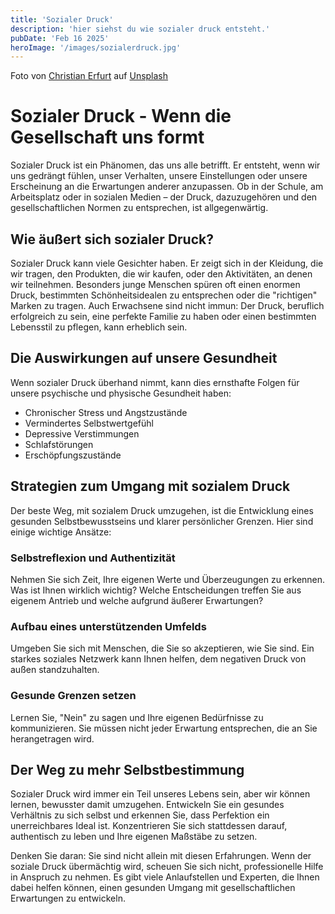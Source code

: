 ```yaml
---
title: 'Sozialer Druck'
description: 'hier siehst du wie sozialer druck entsteht.'
pubDate: 'Feb 16 2025'
heroImage: '/images/sozialerdruck.jpg'
---
```

Foto von <a href="https://unsplash.com/de/@christnerfurt?utm_content=creditCopyText&utm_medium=referral&utm_source=unsplash">Christian Erfurt</a> auf <a href="https://unsplash.com/de/fotos/mann-der-sein-gesicht-mit-beiden-handen-bedeckt-wahrend-er-auf-der-bank-sitzt-sxQz2VfoFBE?utm_content=creditCopyText&utm_medium=referral&utm_source=unsplash">Unsplash</a>
      
# Sozialer Druck - Wenn die Gesellschaft uns formt

Sozialer Druck ist ein Phänomen, das uns alle betrifft. Er entsteht, wenn wir uns gedrängt fühlen, unser Verhalten, unsere Einstellungen oder unsere Erscheinung an die Erwartungen anderer anzupassen. Ob in der Schule, am Arbeitsplatz oder in sozialen Medien – der Druck, dazuzugehören und den gesellschaftlichen Normen zu entsprechen, ist allgegenwärtig.

## Wie äußert sich sozialer Druck?

Sozialer Druck kann viele Gesichter haben. Er zeigt sich in der Kleidung, die wir tragen, den Produkten, die wir kaufen, oder den Aktivitäten, an denen wir teilnehmen. Besonders junge Menschen spüren oft einen enormen Druck, bestimmten Schönheitsidealen zu entsprechen oder die "richtigen" Marken zu tragen. Auch Erwachsene sind nicht immun: Der Druck, beruflich erfolgreich zu sein, eine perfekte Familie zu haben oder einen bestimmten Lebensstil zu pflegen, kann erheblich sein.

## Die Auswirkungen auf unsere Gesundheit

Wenn sozialer Druck überhand nimmt, kann dies ernsthafte Folgen für unsere psychische und physische Gesundheit haben:
- Chronischer Stress und Angstzustände
- Vermindertes Selbstwertgefühl
- Depressive Verstimmungen
- Schlafstörungen
- Erschöpfungszustände

## Strategien zum Umgang mit sozialem Druck

Der beste Weg, mit sozialem Druck umzugehen, ist die Entwicklung eines gesunden Selbstbewusstseins und klarer persönlicher Grenzen. Hier sind einige wichtige Ansätze:

### Selbstreflexion und Authentizität
Nehmen Sie sich Zeit, Ihre eigenen Werte und Überzeugungen zu erkennen. Was ist Ihnen wirklich wichtig? Welche Entscheidungen treffen Sie aus eigenem Antrieb und welche aufgrund äußerer Erwartungen?

### Aufbau eines unterstützenden Umfelds
Umgeben Sie sich mit Menschen, die Sie so akzeptieren, wie Sie sind. Ein starkes soziales Netzwerk kann Ihnen helfen, dem negativen Druck von außen standzuhalten.

### Gesunde Grenzen setzen
Lernen Sie, "Nein" zu sagen und Ihre eigenen Bedürfnisse zu kommunizieren. Sie müssen nicht jeder Erwartung entsprechen, die an Sie herangetragen wird.

## Der Weg zu mehr Selbstbestimmung

Sozialer Druck wird immer ein Teil unseres Lebens sein, aber wir können lernen, bewusster damit umzugehen. Entwickeln Sie ein gesundes Verhältnis zu sich selbst und erkennen Sie, dass Perfektion ein unerreichbares Ideal ist. Konzentrieren Sie sich stattdessen darauf, authentisch zu leben und Ihre eigenen Maßstäbe zu setzen.

Denken Sie daran: Sie sind nicht allein mit diesen Erfahrungen. Wenn der soziale Druck übermächtig wird, scheuen Sie sich nicht, professionelle Hilfe in Anspruch zu nehmen. Es gibt viele Anlaufstellen und Experten, die Ihnen dabei helfen können, einen gesunden Umgang mit gesellschaftlichen Erwartungen zu entwickeln.